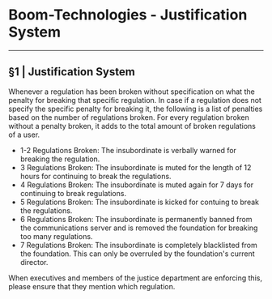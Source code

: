 # Boom-Technologies - Justification System

----------------------------------------------------------

## §1 | Justification System
Whenever a regulation has been broken without specification on what the penalty for breaking that specific regulation. In case if a regulation does not specify the specific penalty for breaking it, the following is a list of penalties based on the number of regulations broken. For every regulation broken without a penalty broken, it adds to the total amount of broken regulations of a user. 

- 1-2 Regulations Broken: The insubordinate is verbally warned for breaking the regulation. 
- 3 Regulations Broken: The insubordinate is muted for the length of 12 hours for continuing to break the regulations. 
- 4 Regulations Broken: The insubordinate is muted again for 7 days for continuing to break regulations.
- 5 Regulations Broken: The insubordinate is kicked for contuing to break the regulations.
- 6 Regulations Broken: The insubordinate is permanently banned from the communications server and is removed the foundation for breaking too many regulations. 
- 7 Regulations Broken: The insubordinate is completely blacklisted from the foundation. This can only be overruled by the foundation's current director.

When executives and members of the justice department are enforcing this, please ensure that they mention which regulation.
